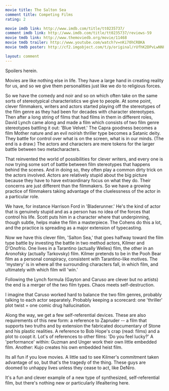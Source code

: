 ```yaml
---
movie title: The Salton Sea
comment title: Competing Films
rating: 2

movie imdb link: http://www.imdb.com/title/tt0235737/
comment imdb link: http://www.imdb.com/title/tt0235737/reviews-59
movie tmdb link: http://www.themoviedb.org/movie/11468
movie tmdb trailer: http://www.youtube.com/watch?v=nKi70hCRBKA
movie tmdb poster: http://cf2.imgobject.com/t/p/original/rUfhK2DPvLwNNFjHaRoEGsyFAJt.jpg

layout: comment
---
```


Spoilers herein.

Movies are like nothing else in life. They have a large hand in creating reality for us, and so we give them personalities just like we do to religious forces.

So we have the comedy and noir and so on which often take on the same sorts of stereotypical characteristics we give to people. At some point, clever filmmakers, writers and actors started playing off the stereotypes of the film genre as they had been for decades with character stereotypes. Then after a long string of films that had films in them in different roles, David Lynch came along and made a film which consists of two film genre stereotypes battling it out: 'Blue Velvet.' The Capra goodness becomes a film Mother nature and an evil noirish thriller type becomes a Satanic deity. They battle for control over what is on the screen, what is in our minds. (The end is a draw.) The actors and characters are mere tokens for the larger battle between two metacharacters.

That reinvented the world of possibilities for clever writers, and every one is now trying some sort of battle between film stereotypes that happens behind the scenes. And in doing so, they often play a common dirty trick on the actors involved. Actors are relatively stupid about the big picture because they have to have extraordinary focus on what they do. Their concerns are just different than the filmmakers. So we have a growing practice of filmmakers taking advantage of the cluelessness of the actor in a particular role.

We have, for instance Harrison Ford in 'Bladerunner.' He's the kind of actor that is genuinely stupid and as a person has no idea of the forces that control his life. Scott puts him in a character where that underpinning, though subtle, helps make the film a masterpiece. The Cohens do this a lot, and the practice is spreading as a major extension of typecasting.

Now we have this clever film, 'Salton Sea,' that goes halfway toward the film type battle by investing the battle in two method actors, Kilmer and D'Onofrio. One lives in a Tarantino (actually Welles) film, the other in an Aronofsky (actually Tarkovsky) film. Kilmer pretends to be in the Pooh Bear film as a personal conspiracy, consistent with Tarantino-like motives. The 'mystery' is in where all the surrounding characters fall, in which film, and ultimately with which film will 'win.'

Following the Lynch formula (Gayton and Caruso are clever but no artists) the end is a merger of the two film types. Chaos meets self-destruction.

I imagine that Caruso worked hard to balance the two film genres, probably talking to each actor separately. Probably keeping a scorecard: one 'thriller' plot twist = one comic drug hallucination.

Along the way, we get a few self-referential devices. These are also requirements of this new form: a reference to Zapruder -- a film that supports two truths and by extension the fabricated documentary of Stone and his plastic realities. A reference to Bob Hope's crap (read: films) and a plot to coopt it. Lot's of references to other films: 'Do you feel lucky?' A 'performance' within: Guzman and Unger work their own little embedded film. Another: Kujo creates his own embedded heist film.

Its all fun if you love movies. A little sad to see Kilmer's commitment taken advantage of so, but that's the tragedy of the thing. These guys are doomed to unhappy lives unless they cease to act, like DeNiro.

It's a fun and clever example of a new type of synthesized, self-referential film, but there's nothing new or particularly lifealtering here.